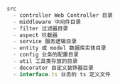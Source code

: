 <!--
 * @LastEditors: Tao Yang
 * @Description: 暂无描述
 * @FilePath: /midway/guide/tree.md
 * @Date: 2024-09-01 16:32:10
 * @LastEditTime: 2024-09-01 16:33:53
 * @Author: Tao Yang
-->

```js
src
  - controller Web Controller 目录
  - middleware 中间件目录
  - filter 过滤器目录
  - aspect 拦截器
  - service 服务逻辑目录
  - entity 或 model 数据库实体目录
  - config 业务的配置目录
  - util 工具类存放的目录
  - decorator 自定义装饰器目录
  - interface.ts 业务的 ts 定义文件
```

